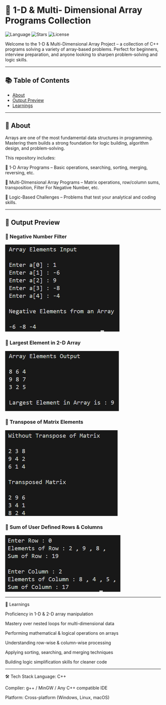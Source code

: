 # 🔷 1-D & Multi- Dimensional Array Programs Collection

![Language](https://img.shields.io/badge/language-C++-blue.svg)
![Stars](https://img.shields.io/github/stars/Rajdeep5270/the-cpp-diaries)
![License](https://img.shields.io/badge/license-MIT-green)

Welcome to the 1-D & Multi-Dimensional Array Project – a collection of C++ programs solving a variety of array-based problems. Perfect for beginners, interview preparation, and anyone looking to sharpen problem-solving and logic skills.

---

## 📚 Table of Contents
- [About](#about)
- [Output Preview](#-output-preview)
- [Learnings](#-learnings)
---

## 📌 About

Arrays are one of the most fundamental data structures in programming.
Mastering them builds a strong foundation for logic building, algorithm design, and problem-solving.

This repository includes:

🔹 1-D Array Programs – Basic operations, searching, sorting, merging, reversing, etc.

🔹 Multi-DImensional Array Programs – Matrix operations, row/column sums, transposition, Filter For Negative Number, etc.

🔹 Logic-Based Challenges – Problems that test your analytical and coding skills.

---

## 📸 Output Preview

### 🧵 Negative Number Filter

![Pattern Output](https://github.com/Rajdeep5270/the-cpp-diaries/blob/master/PR%20-%204/q-1.png)

### 🧵 Largest Element in 2-D Array

![Pattern Output](https://github.com/Rajdeep5270/the-cpp-diaries/blob/master/PR%20-%204/q-2.png)

### 🧵 Transpose of Matrix Elements 

![Pattern Output](https://github.com/Rajdeep5270/the-cpp-diaries/blob/master/PR%20-%204/q-3.png)

### 🧵 Sum of User Defined Rows & Columns

![Pattern Output](https://github.com/Rajdeep5270/the-cpp-diaries/blob/master/PR%20-%204/q-4.png)

---

🧠 Learnings

Proficiency in 1-D & 2-D array manipulation

Mastery over nested loops for multi-dimensional data

Performing mathematical & logical operations on arrays

Understanding row-wise & column-wise processing

Applying sorting, searching, and merging techniques

Building logic simplification skills for cleaner code

---

🛠 Tech Stack
Language: C++

Compiler: g++ / MinGW / Any C++ compatible IDE

Platform: Cross-platform (Windows, Linux, macOS)
